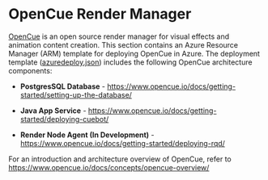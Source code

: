 # OpenCue Render Manager

<a href="http://www.opencue.io">OpenCue</a> is an open source render manager for visual effects and animation content creation. This section contains an Azure Resource Manager (ARM) template for deploying OpenCue in Azure. The deployment template (<a href="http://https://github.com/Azure/Avere/blob/master/src/tutorials/opencue/azuredeploy.json">azuredeploy.json</a>) includes the following OpenCue architecture components:

* **PostgresSQL Database** - https://www.opencue.io/docs/getting-started/setting-up-the-database/

* **Java App Service** - https://www.opencue.io/docs/getting-started/deploying-cuebot/

* **Render Node Agent (In Development)** - https://www.opencue.io/docs/getting-started/deploying-rqd/

For an introduction and architecture overview of OpenCue, refer to https://www.opencue.io/docs/concepts/opencue-overview/
